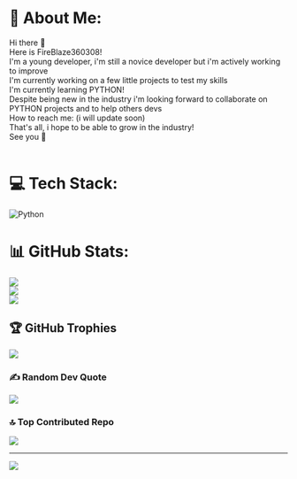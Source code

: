 # 💫 About Me:
Hi there 👋<br>Here is FireBlaze360308!<br>I'm a young developer, i'm still a novice developer but i'm actively working to improve<br>I'm currently working on a few little projects to test my skills<br>I'm currently learning PYTHON!<br>Despite being new in the industry i'm looking forward to collaborate on PYTHON projects and to help others devs<br>How to reach me: (i will update soon)<br>That's all, i hope to be able to grow in the industry!<br>See you 👋<br><br>


# 💻 Tech Stack:
![Python](https://img.shields.io/badge/python-3670A0?style=for-the-badge&logo=python&logoColor=ffdd54)
# 📊 GitHub Stats:
![](https://github-readme-stats.vercel.app/api?username=FireBlaze360308YT&theme=dark&hide_border=false&include_all_commits=true&count_private=true)<br/>
![](https://github-readme-streak-stats.herokuapp.com/?user=FireBlaze360308YT&theme=dark&hide_border=false)<br/>
![](https://github-readme-stats.vercel.app/api/top-langs/?username=FireBlaze360308YT&theme=dark&hide_border=false&include_all_commits=true&count_private=true&layout=compact)

## 🏆 GitHub Trophies
![](https://github-profile-trophy.vercel.app/?username=FireBlaze360308YT&theme=radical&no-frame=false&no-bg=true&margin-w=4)

### ✍️ Random Dev Quote
![](https://quotes-github-readme.vercel.app/api?type=horizontal&theme=radical)

### 🔝 Top Contributed Repo
![](https://github-contributor-stats.vercel.app/api?username=FireBlaze360308YT&limit=5&theme=dark&combine_all_yearly_contributions=true)

---
[![](https://visitcount.itsvg.in/api?id=FireBlaze360308YT&icon=0&color=0)](https://visitcount.itsvg.in)

<!-- Proudly created with GPRM ( https://gprm.itsvg.in ) -->
